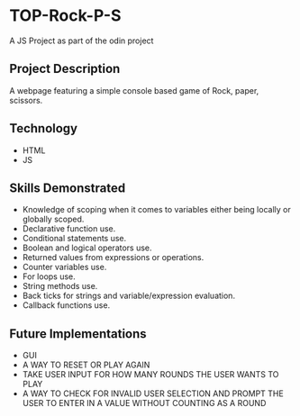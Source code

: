 # TOP-Rock-P-S

A JS Project as part of the odin project

## Project Description

A webpage featuring a simple console based game of Rock, paper, scissors.

## Technology

- HTML
- JS

## Skills Demonstrated

- Knowledge of scoping when it comes to variables either being locally or globally scoped.
- Declarative function use.
- Conditional statements use.
- Boolean and logical operators use.
- Returned values from expressions or operations.
- Counter variables use.
- For loops use.
- String methods use.
- Back ticks for strings and variable/expression evaluation.
- Callback functions use.

## Future Implementations

- GUI
- A WAY TO RESET OR PLAY AGAIN
- TAKE USER INPUT FOR HOW MANY ROUNDS THE USER WANTS TO PLAY
- A WAY TO CHECK FOR INVALID USER SELECTION AND PROMPT THE USER TO ENTER IN A VALUE WITHOUT COUNTING AS A ROUND
